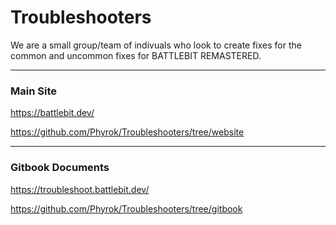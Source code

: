 
# Troubleshooters

We are a small group/team of indivuals who look to create fixes for the common and uncommon fixes for BATTLEBIT REMASTERED.

---

### Main Site
https://battlebit.dev/

https://github.com/Phyrok/Troubleshooters/tree/website

---

### Gitbook Documents
https://troubleshoot.battlebit.dev/ 

https://github.com/Phyrok/Troubleshooters/tree/gitbook
